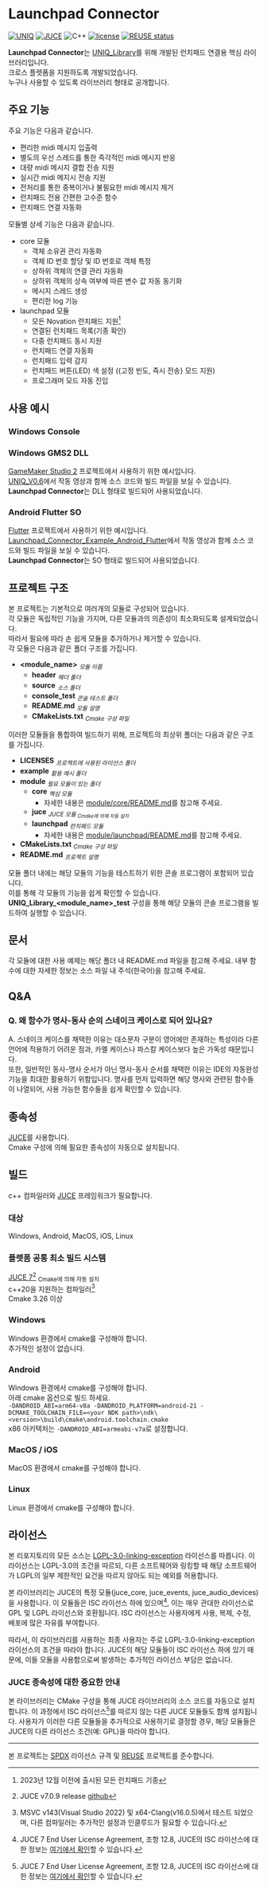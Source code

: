 <!--
SPDX-FileCopyrightText: © 2023 Kim Eun-su <eunsu0402@gmail.com>
SPDX-License-Identifier: LGPL-3.0-linking-exception
-->

Launchpad Connector
============

[![UNIQ](https://custom-icon-badges.demolab.com/badge/-UNIQ-FF8F00.svg)](https://fragrant-alarm-7d3.notion.site/UNIQ-fad2be60e85742268cabce1f06184ac1)
[![JUCE](https://custom-icon-badges.demolab.com/badge/JUCE_v7.0.9-F38D48.svg?logo=JUCE%2032x32)](https://juce.com/)
![C++](https://img.shields.io/badge/-C++20-F34B7D.svg?logo=c%2B%2B&style=flat)
[![license](https://custom-icon-badges.demolab.com/badge/license-LGPL--3.0--linking--exception-green.svg?logo=law)](https://spdx.org/licenses/LGPL-3.0-linking-exception.html)
[![REUSE status](https://api.reuse.software/badge/github.com/Tyndall-log/Launchpad_Connector)](https://api.reuse.software/info/github.com/Tyndall-log/Launchpad_Connector)

**Launchpad Connector**는 [UNIQ_Library](https://github.com/Tyndall-log/UNIQ_Library)를 위해 개발된 런치패드 연결용 핵심 라이브러리입니다.  
크로스 플렛폼을 지원하도록 개발되었습니다.  
누구나 사용할 수 있도록 라이브러리 형태로 공개합니다.  

## 주요 기능

주요 기능은 다음과 같습니다.
- 편리한 midi 메시지 입출력
- 별도의 우선 스레드를 통한 즉각적인 midi 메시지 반응
- 대량 midi 메시지 결합 전송 지원
- 실시간 midi 메지시 전송 지원
- 전처리를 통한 중복이거나 불필요한 midi 메시지 제거
- 런치패드 전용 간편한 고수준 함수
- 런치패드 연결 자동화

모듈별 상세 기능은 다음과 같습니다.
- core 모듈
	- 객체 소유권 관리 자동화
	- 객체 ID 번호 할당 및 ID 번호로 객체 특정
	- 상하위 객체의 연결 관리 자동화 
	- 상하위 객체의 상속 여부에 따른 변수 값 자동 동기화
	- 메시지 스레드 생성
    - 편리한 log 기능
- launchpad 모듈
	- 모든 Novation 런치패드 지원[^각주_런치패드]
	- 연결된 런치패드 목록(기종 확인)
    - 다중 런치패드 동시 지원
	- 런치패드 연결 자동화
	- 런치패드 입력 감지
	- 런치패드 버튼(LED) 색 설정 ({고정 빈도, 즉시 전송} 모드 지원)
	- 프로그래머 모드 자동 진입

[^각주_런치패드]: 2023년 12월 이전에 출시된 모든 런치패드 기종

## 사용 예시

### Windows Console


### Windows GMS2 DLL

[GameMaker Studio 2](https://www.yoyogames.com/gamemaker) 프로젝트에서 사용하기 위한 예시입니다.  
[UNIQ_V0.6](https://github.com/Tyndall-log/UNIQ_V0.6)에서 작동 영상과 함께 소스 코드와 빌드 파일을 보실 수 있습니다.  
**Launchpad Connector**는 DLL 형태로 빌드되어 사용되었습니다.  

### Android Flutter SO

[Flutter](https://flutter.dev/) 프로젝트에서 사용하기 위한 예시입니다.  
[Launchpad_Connector_Example_Android_Flutter](https://github.com/Tyndall-log/Launchpad_Connector_Example_Android_Flutter
)에서 작동 영상과 함께 소스 코드와 빌드 파일을 보실 수 있습니다.  
**Launchpad Connector**는 SO 형태로 빌드되어 사용되었습니다.


## 프로젝트 구조

본 프로젝트는 기본적으로 여러개의 모듈로 구성되어 있습니다.  
각 모듈은 독립적인 기능을 가지며, 다른 모듈과의 의존성이 최소화되도록 설계되었습니다.  
따라서 필요에 따라 손 쉽게 모듈을 추가하거나 제거할 수 있습니다.  
각 모듈은 다음과 같은 폴더 구조를 가집니다.  

- **&lt;module_name&gt;**  <sub>*모듈 이름*</sub>
	- **header**  <sub>*헤더 폴더*</sub>
	- **source**  <sub>*소스 폴더*</sub>
	- **console_test**  <sub>*콘솔 테스트 폴더*</sub>
	- **README.md**  <sub>*모듈 설명*</sub>
	- **CMakeLists.txt**  <sub>*Cmake 구성 파일*</sub>

이러한 모듈들을 통합하여 빌드하기 위해, 프로젝트의 최상위 폴더는 다음과 같은 구조를 가집니다.  

- **LICENSES**  <sub>*프로젝트에 사용된 라이선스 폴더*</sub>
- **example**  <sub>*활용 예시 폴더*</sub>
- **module**  <sub>*필요 모듈이 있는 폴더*</sub>
	- **core**  <sub>*핵심 모듈*</sub>
		- 자세한 내용은 [module/core/README.md](module/core/README.md)를 참고해 주세요.
	- **juce**  <sub>*JUCE 모듈 <sub>Cmake에 의해 자동 설치</sub>*</sub>
	- **launchpad**  <sub>*런치패드 모듈*</sub>
		- 자세한 내용은 [module/launchpad/README.md](module/launchpad/README.md)를 참고해 주세요.
- **CMakeLists.txt**  <sub>*Cmake 구성 파일*</sub>
- **README.md**  <sub>*프로젝트 설명*</sub>

모듈 폴더 내에는 해당 모듈의 기능을 테스트하기 위한 콘솔 프로그램이 포함되어 있습니다.  
이를 통해 각 모듈의 기능을 쉽게 확인할 수 있습니다.  
**UNIQ_Library_&lt;module_name&gt;_test** 구성을 통해 해당 모듈의 콘솔 프로그램을 빌드하여 실행할 수 있습니다.  

## 문서

각 모듈에 대한 사용 예제는 해당 폴더 내 README.md 파일을 참고해 주세요.
내부 함수에 대한 자세한 정보는 소스 파일 내 주석(한국어)을 참고해 주세요.  

## Q&A

### Q. 왜 함수가 명사-동사 순의 스네이크 케이스로 되어 있나요?

A. 스네이크 케이스를 채택한 이유는 대소문자 구분이 영어에만 존재하는 특성이라 다른 언어에 적용하기 어려운 점과,
카멜 케이스나 파스칼 케이스보다 높은 가독성 때문입니다.  
또한, 일반적인 동사-명사 순서가 아닌 명사-동사 순서를 채택한 이유는 IDE의 자동완성 기능을 최대한 활용하기 위함입니다.
명사를 먼저 입력하면 해당 명사와 관련된 함수들이 나열되어, 사용 가능한 함수들을 쉽게 확인할 수 있습니다.

## 종속성

[JUCE](https://www.juce.com/)를 사용합니다.  
Cmake 구성에 의해 필요한 종속성이 자동으로 설치됩니다.

## 빌드

c++ 컴파일러와 [JUCE](https://www.juce.com/) 프레임워크가 필요합니다.

### 대상

Windows, Android, MacOS, iOS, Linux

### 플렛폼 공통 최소 빌드 시스템

[JUCE 7](https://juce.com/juce-7-license/)[^각주_JUCE] <sub>Cmake에 의해 자동 설치</sub>  
c++20을 지원하는 컴파일러[^각주_컴파일러]  
Cmake 3.26 이상

[^각주_JUCE]: JUCE v7.0.9 release [github](https://github.com/juce-framework/JUCE/releases/tag/7.0.9)
[^각주_컴파일러]: MSVC v143(Visual Studio 2022) 및 x64-Clang(v16.0.5)에서 테스트 되었으며, 다른 컴파일러는 추가적인 설정과 인클루드가 필요할 수 있습니다.

### Windows
Windows 환경에서 cmake를 구성해야 합니다.  
추가적인 설정이 없습니다.

### Android
Windows 환경에서 cmake를 구성해야 합니다.  
아래 cmake 옵션으로 빌드 하세요.  
```-DANDROID_ABI=arm64-v8a -DANDROID_PLATFORM=android-21 -DCMAKE_TOOLCHAIN_FILE=<your NDK path>\ndk\<version>\build\cmake\android.toolchain.cmake```  
x86 아키텍처는 ```-DANDROID_ABI=armeabi-v7a```로 설정합니다.

### MacOS / iOS
MacOS 환경에서 cmake를 구성해야 합니다.  

### Linux
Linux 환경에서 cmake를 구성해야 합니다.  


## 라이선스

본 리포지토리의 모든 소스는 [LGPL-3.0-linking-exception](https://spdx.org/licenses/LGPL-3.0-linking-exception.html) 라이선스를 따릅니다. 이 라이선스는 LGPL-3.0의 조건을 따르되, 다른 소프트웨어와 링킹할 때 해당 소프트웨어가 LGPL의 일부 제한적인 요건을 따르지 않아도 되는 예외를 허용합니다.

본 라이브러리는 JUCE의 특정 모듈(juce_core, juce_events, juce_audio_devices)을 사용합니다. 이 모듈들은 ISC 라이선스 하에 있으며[^각주_JUCE_ISC], 이는 매우 관대한 라이선스로 GPL 및 LGPL 라이선스와 호환됩니다. ISC 라이선스는 사용자에게 사용, 복제, 수정, 배포에 많은 자유를 부여합니다.

따라서, 이 라이브러리를 사용하는 최종 사용자는 주로 LGPL-3.0-linking-exception 라이선스의 조건을 따라야 합니다. JUCE의 해당 모듈들이 ISC 라이선스 하에 있기 때문에, 이들 모듈을 사용함으로써 발생하는 추가적인 라이선스 부담은 없습니다.

### JUCE 종속성에 대한 중요한 안내
본 라이브러리는 CMake 구성을 통해 JUCE 라이브러리의 소스 코드를 자동으로 설치합니다. 이 과정에서 ISC 라이선스[^각주_JUCE_ISC]를 따르지 않는 다른 JUCE 모듈들도 함께 설치됩니다. 사용자가 이러한 다른 모듈들을 추가적으로 사용하기로 결정할 경우, 해당 모듈들은 JUCE의 다른 라이선스 조건(예: GPL)을 따라야 합니다.

[^각주_JUCE_ISC]: JUCE 7 End User License Agreement, 조항 12.8, JUCE의 ISC 라이선스에 대한 정보는 [여기에서 확인](https://juce.com/juce-7-license/#:~:text=the%20Revenue%20Limit.-,12.8.%C2%A0ISC%20License%3A,-the%20permissive%20ISC)할 수 있습니다.

---

본 프로젝트는 [SPDX](https://spdx.org/licenses/) 라이선스 규격 및 [REUSE](https://reuse.software/) 프로젝트를 준수합니다.